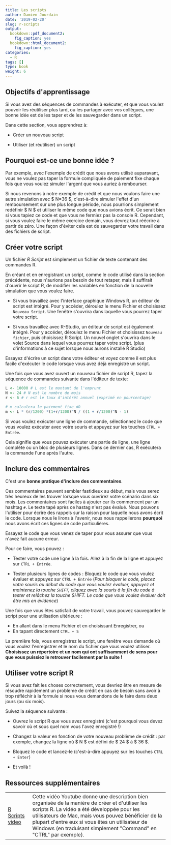 ```yaml
---
title: Les scripts
author: Damien Jourdain
date: '2019-02-20'
slug: r-scripts
output: 
  bookdown::pdf_document2:
    fig_caption: yes
  bookdown::html_document2:
    fig_caption: yes
categories:
  - R
tags: []
type: book
weight: 6
---
```


## Objectifs d'apprentissage

Si vous avez des séquences de commandes à exécuter, et que vous voulez pouvoir les réutiliser plus tard, ou les partager avec vos collègues, une bonne idée est de les taper et de les sauvegarder dans un script. 

Dans cette section, vous apprendrez à:

+ Créer un nouveau script

+ Utiliser (et réutiliser) un script 

## Pourquoi est-ce une bonne idée ? 

Par exemple, avec l'exemple de crédit que nous avons utilisé auparavant, vous ne voulez pas taper la formule compliquée de paiement fixe chaque fois que vous voulez simuler l'argent que vous auriez à rembourser.  

Si nous revenons à notre exemple de crédit et que nous voulons faire une autre simulation avec $ N=36 $, c'est-à-dire simuler l'effet d'un remboursement sur une plus longue période, nous pourrions simplement redéfinir $ N $ et utiliser le même code que nous avions écrit. Ce serait bien si vous tapiez ce code et que vous ne fermiez pas la console R. Cependant, si vous voulez faire le même exercice demain, vous devrez tout réécrire à partir de zéro. Une façon d'éviter cela est de sauvegarder votre travail dans des fichiers de script.


## Créer votre script

Un fichier *R Script* est simplement un fichier de texte contenant des commandes R.

En créant et en enregistrant un script, comme le code utilisé dans la section précédente, nous n'aurions pas besoin de tout retaper, mais il suffirait d'ouvrir le script R, de modifier les variables en fonction de la nouvelle simulation que vous voulez faire. 

+ Si vous travaillez avec l'interface graphique Windows R, un éditeur de script est intégré. Pour y accéder, déroulez le menu Fichier et choisissez `Nouveau Script`. Une fenêtre s'ouvrira dans laquelle vous pourrez taper votre script. 

+ Si vous travaillez avec R-Studio, un éditeur de script est également intégré. Pour y accéder, déroulez le menu Fichier et choisissez `Nouveau fichier`, puis choisissez R Script. Un nouvel onglet s'ouvrira dans le volet Source dans lequel vous pourrez taper votre script. (plus d'informations à ce sujet lorsque nous aurons installé R Studio)

Essayez d'écrire un script dans votre éditeur et voyez comme il est plus facile d'exécuter le code lorsque vous avez déjà enregistré un script.

Une fois que vous avez ouvert un nouveau fichier de script R, tapez la séquence de commandes suivante dans l'éditeur de texte:


```r
L <- 10000 # L est le montant de l'emprunt
N <- 24 # N est le nombre de mois
r <- 6 # r est le taux d'intérêt annuel (exprimé en pourcentage)

# m calculera le paiement fixe dû
m <- L * (r/1200) *(1+r/1200)^N / ((1 + r/1200)^N - 1)  
```

Si vous voulez exécuter une ligne de commande, sélectionnez le code que vous voulez exécuter avec votre souris et appuyez sur les touches `CTRL + Entrée`.

Cela signifie que vous pouvez exécuter une partie de ligne, une ligne complète ou un bloc de plusieurs lignes. Dans ce dernier cas, R exécutera la commande l'une après l'autre.

## Inclure des commentaires

C'est une **bonne pratique d'inclure des commentaires**. 

Ces commentaires peuvent sembler fastidieux au début, mais vous serez très heureux de les trouver lorsque vous ouvrirez votre scénario dans six mois. Les commentaires sont faciles à ajouter car ils commencent par un hashtag `#`. Le texte tapé après ce hastag n'est pas évalué. Nous pouvons l'utiliser pour écrire des rappels sur la raison pour laquelle nous avons écrit le code. Lorsque nous le lirons à l'avenir, nous nous rappellerons **pourquoi** nous avons écrit ces lignes de code particulières.

Essayez le code que vous venez de taper pour vous assurer que vous n'avez fait aucune erreur. 

Pour ce faire, vous pouvez :

+ Tester votre code une ligne à la fois. Allez à la fin de la ligne et appuyez sur `CTRL + Entrée`.

+ Tester plusieurs lignes de codes : Bloquez le code que vous voulez évaluer et appuyez sur `CTRL + Entrée` (*Pour bloquer le code, placez votre souris au début du code que vous voulez évaluer, appuyez et maintenez la touche `SHIFT`, cliquez avec la souris à la fin du code à tester et relâchez la touche SHIFT. Le code que vous voulez évaluer doit être mis en évidence*)

Une fois que vous êtes satisfait de votre travail, vous pouvez sauvegarder le script pour une utilisation ultérieure :

+ En allant dans le menu Fichier et en choisissant Enregistrer, ou
+ En tapant directement `CTRL + S`

La première fois, vous enregistrez le script, une fenêtre vous demande où vous voulez l'enregistrer et le nom du fichier que vous voulez utiliser. **Choisissez un répertoire et un nom qui ont suffisamment de sens pour que vous puissiez le retrouver facilement par la suite !**

## Utiliser votre script R

Si vous avez fait les choses correctement, vous devriez être en mesure de résoudre rapidement un problème de crédit en cas de besoin sans avoir à trop réfléchir à la formule si nous vous demandons de le faire dans deux jours (ou six mois).

Suivez la séquence suivante :

+ Ouvrez le script R que vous avez enregistré (c'est pourquoi vous devez savoir où et sous quel nom vous l'avez enregistré !)

+ Changez la valeur en fonction de votre nouveau problème de crédit : par exemple, changez la ligne où $ N $ est défini de $ 24 $  à $ 36 $. 

+ Bloquez le code et lancez-le (c'est-à-dire appuyez sur les touches `CTRL + Enter`)

+ Et voilà !

## Ressources supplémentaires
| | |
|---|-----|
| <a href="https://www.youtube.com/watch?v=qqz_D1vzS5M" target="_blank">R Scripts video</a> | Cette vidéo Youtube donne une description bien organisée de la manière de créer et d'utiliser les scripts R. La vidéo a été développée pour les utilisateurs de Mac, mais vous pouvez bénéficier de la plupart d'entre eux si vous êtes un utilisateur de Windows (en traduisant simplement "Command" en "CTRL" par exemple). |
